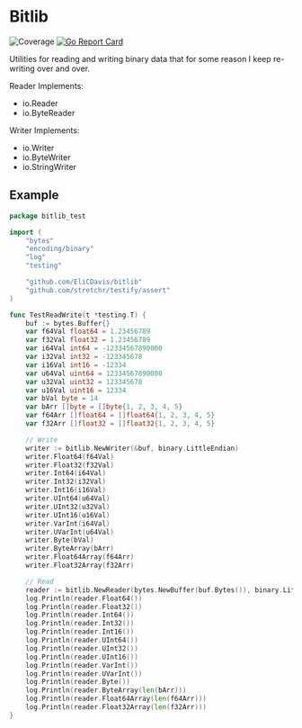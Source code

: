 # Bitlib

![Coverage](https://img.shields.io/badge/Coverage-82.3%25-brightgreen)
[![Go Report Card](https://goreportcard.com/badge/github.com/EliCDavis/bitlib)](https://goreportcard.com/report/github.com/EliCDavis/bitlib)

Utilities for reading and writing binary data that for some reason I keep re-writing over and over.

Reader Implements:

* io.Reader
* io.ByteReader

Writer Implements:

* io.Writer
* io.ByteWriter
* io.StringWriter

## Example

```go
package bitlib_test

import (
	"bytes"
	"encoding/binary"
	"log"
	"testing"

	"github.com/EliCDavis/bitlib"
	"github.com/stretchr/testify/assert"
)

func TestReadWrite(t *testing.T) {
	buf := bytes.Buffer{}
	var f64Val float64 = 1.23456789
	var f32Val float32 = 1.23456789
	var i64Val int64 = -12334567890000
	var i32Val int32 = -123345678
	var i16Val int16 = -12334
	var u64Val uint64 = 12334567890000
	var u32Val uint32 = 123345678
	var u16Val uint16 = 12334
	var bVal byte = 14
	var bArr []byte = []byte{1, 2, 3, 4, 5}
	var f64Arr []float64 = []float64{1, 2, 3, 4, 5}
	var f32Arr []float32 = []float32{1, 2, 3, 4, 5}

	// Write
	writer := bitlib.NewWriter(&buf, binary.LittleEndian)
	writer.Float64(f64Val)
	writer.Float32(f32Val)
	writer.Int64(i64Val)
	writer.Int32(i32Val)
	writer.Int16(i16Val)
	writer.UInt64(u64Val)
	writer.UInt32(u32Val)
	writer.UInt16(u16Val)
	writer.VarInt(i64Val)
	writer.UVarInt(u64Val)
	writer.Byte(bVal)
	writer.ByteArray(bArr)
	writer.Float64Array(f64Arr)
	writer.Float32Array(f32Arr)

	// Read
	reader := bitlib.NewReader(bytes.NewBuffer(buf.Bytes()), binary.LittleEndian)
	log.Println(reader.Float64())
	log.Println(reader.Float32())
	log.Println(reader.Int64())
	log.Println(reader.Int32())
	log.Println(reader.Int16())
	log.Println(reader.UInt64())
	log.Println(reader.UInt32())
	log.Println(reader.UInt16())
	log.Println(reader.VarInt())
	log.Println(reader.UVarInt())
	log.Println(reader.Byte())
	log.Println(reader.ByteArray(len(bArr)))
	log.Println(reader.Float64Array(len(f64Arr)))
	log.Println(reader.Float32Array(len(f32Arr)))
}
```
